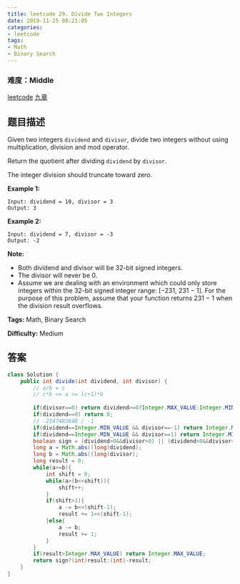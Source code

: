 ```yaml
---
title: leetcode 29. Divide Two Integers
date: 2019-11-25 08:21:05
categories:
- leetcode
tags:
- Math
- Binary Search
---
```

### 难度：Middle

<a href="https://leetcode.com/problems/divide-two-integers/">leetcode</a>
<a href="https://www.jiuzhang.com/solution/divide-two-integers/">九章</a>
## 题目描述
Given two integers `dividend` and `divisor`, divide two integers without using
multiplication, division and mod operator.

Return the quotient after dividing `dividend` by `divisor`.

The integer division should truncate toward zero.

**Example 1:**
        
    Input: dividend = 10, divisor = 3
    Output: 3

**Example 2:**
        
    Input: dividend = 7, divisor = -3
    Output: -2

**Note:**

  * Both dividend and divisor will be 32-bit signed integers.
  * The divisor will never be 0.
  * Assume we are dealing with an environment which could only store integers within the 32-bit signed integer range: [−231,  231 − 1]. For the purpose of this problem, assume that your function returns 231 − 1 when the division result overflows.


**Tags:** Math, Binary Search

**Difficulty:** Medium
## 答案
<!--more-->
```java
class Solution {
    public int divide(int dividend, int divisor) {
        // a/b = c
        // c*b <= a <= (c+1)*b
        
        if(divisor==0) return dividend>=0?Integer.MAX_VALUE:Integer.MIN_VALUE;
        if(dividend==0) return 0;
        // -2147483648 / -1 
        if(dividend==Integer.MIN_VALUE && divisor==-1) return Integer.MAX_VALUE;
        if(dividend==Integer.MIN_VALUE && divisor==1) return Integer.MIN_VALUE;
        boolean sign = (dividend>0&&divisor>0) || (dividend<0&&divisor<0);
        long a = Math.abs((long)dividend);
        long b = Math.abs((long)divisor);
        long result = 0;
        while(a>=b){
            int shift = 0;
            while(a>(b<<shift)){
                shift++;
            }
            if(shift>1){
                a -= b<<(shift-1);
                result += 1<<(shift-1);
            }else{
                a -= b;
                result += 1;
            }
        }
        if(result>Integer.MAX_VALUE) return Integer.MAX_VALUE;
        return sign?(int)result:(int)-result;
    }
}
```
